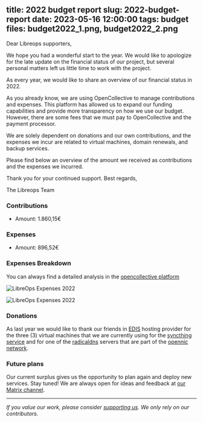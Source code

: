 title: 2022 budget report
slug: 2022-budget-report
date: 2023-05-16 12:00:00
tags: budget
files: budget2022_1.png, budget2022_2.png
---
Dear Libreops supporters,

We hope you had a wonderful start to the year. We would like to apologize for the late update on the financial status of our project, but several personal matters left us little time to work with the project.

As every year, we would like to share an overview of our financial status in 2022.

As you already know, we are using OpenCollective to manage contributions and expenses. This platform has allowed us to expand our funding capabilities and provide more transparency on how we use our budget. However, there are some fees that we must pay to OpenCollective and the payment processor.

We are solely dependent on donations and our own contributions, and the expenses we incur are related to virtual machines, domain renewals, and backup services.

Please find below an overview of the amount we received as contributions and the expenses we incurred.

Thank you for your continued support.
Best regards,

The Libreops Team

### Contributions

- Amount: 1.860,15€

### Expenses

- Amount: 896,52€

### Expenses Breakdown

You can always find a detailed analysis in the [opencollective platform](https://opencollective.com/libreops)

![LibreOps Expenses 2022](budget2022_1.png)

![LibreOps Expenses 2022](budget2022_2.png)

### Donations

As last year we would like to thank our friends in [EDIS](https://www.edis.at/en/) hosting provider for the three (3) virtual machines that we are currently using for the [syncthing service](https://libreops.cc/syncthingrelay.html) and for one of the [radicaldns](https://libreops.cc/radicaldns.html) servers that are part of the [opennic network](https://www.opennic.org/).

### Future plans

Our current surplus gives us the opportunity to plan again and deploy new services. Stay tuned! We are always open for ideas and feedback at [our Matrix channel](https://riot.im/app/#/room/#libreops:matrix.org).

<hr>

*If you value our work, please consider [supporting us](https://opencollective.com/libreops/). We only rely on our contributors.*
